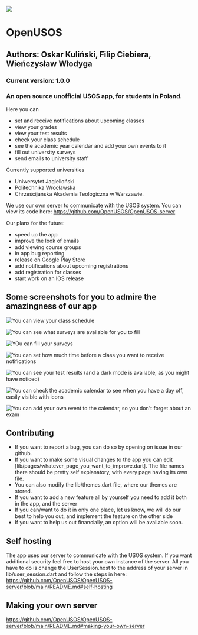 ![](fastlane/metadata/android/en-US/images/icon.png)
# OpenUSOS
## Authors: Oskar Kuliński, Filip Ciebiera, Wieńczysław Włodyga   
### Current version: 1.0.0

### An open source unofficial USOS app, for students in Poland.
Here you can
- set and receive notifications about upcoming classes
- view your grades
- view your test results
- check your class schedule
- see the academic year calendar and add your own events to it
- fill out university surveys
- send emails to university staff

Currently supported universities
- Uniwersytet Jagielloński
- Politechnika Wrocławska
- Chrześcijańska Akademia Teologiczna w Warszawie.


We use our own server to communicate with the USOS system. You can view its code here:
https://github.com/OpenUSOS/OpenUSOS-server


Our plans for the future:
- speed up the app
- improve the look of emails
- add viewing course groups
- in app bug reporting
- release on Google Play Store
- add notifications about upcoming registrations
- add registration for classes
- start work on an IOS release

## Some screenshots for you to admire the amazingness of our app

![You can view your class schedule](
fastlane/metadata/android/en-US/images/screenshot_schedule.png)

![You can see what surveys are available for you to fill](
fastlane/metadata/android/en-US/images/screenshot_surveys.png)

![YOu can fill your surveys](
fastlane/metadata/android/en-US/images/screenshot_survey_filler.png)

![You can set how much time before a class you want to receive notifications](
fastlane/metadata/android/en-US/images/icon.png)

![You can see your test results \(and a dark mode is available, as you might have noticed\)](
fastlane/metadata/android/en-US/images/screenshot_tests.png)

![You can check the academic calendar to see when you have a day off, easily visible with icons](
fastlane/metadata/android/en-US/images/icon.png)

![You can add your own event to the calendar, so you don't forget about an exam](
fastlane/metadata/android/en-US/images/screenshot.png)


## Contributing
- If you want to report a bug, you can do so by opening on issue in our github.    
- If you want to make some visual changes to the app you can edit 
[lib/pages/whatever_page_you_want_to_improve.dart].
The file names there should be pretty self explanatory, with every page having its own file. 
- You can also modify the lib/themes.dart file, where our themes are stored.
- If you want to add a new feature all by yourself you need to add it both in the app, and the server
- If you can/want to do it in only one place, let us know, we will do our best to help you out, 
and implement the feature on the other side
- If you want to help us out financially, an option will be available soon.

## Self hosting
The app uses our server to communicate with the USOS system. If you want additional security feel
free to host your own instance of the server. All you have to do is change the UserSession.host
to the address of your server in lib/user_session.dart and follow the steps in here:  
https://github.com/OpenUSOS/OpenUSOS-server/blob/main/README.md#self-hosting

## Making your own server
https://github.com/OpenUSOS/OpenUSOS-server/blob/main/README.md#making-your-own-server
